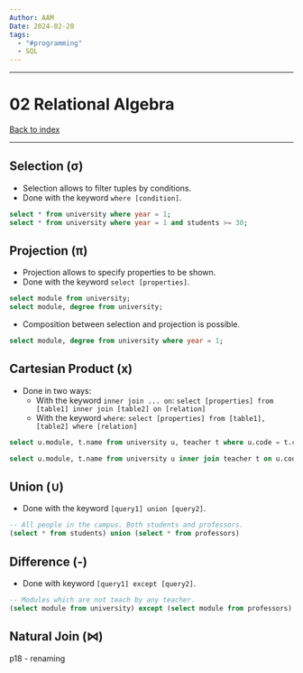 ```yaml
---
Author: AAM
Date: 2024-02-20
tags:
  - "#programming"
  - SQL
---
```


---
# 02 Relational Algebra

[Back to index](../../DATABASES.md)

---

## Selection (σ)

- Selection allows to filter tuples by conditions.
- Done with the keyword `where [condition]`.

```SQL
select * from university where year = 1;
select * from university where year = 1 and students >= 30;
```
## Projection (π)

- Projection allows to specify properties to be shown.
- Done with the keyword `select [properties]`.

```SQL
select module from university;
select module, degree from university;
```

- Composition between selection and projection is possible.
```SQL
select module, degree from university where year = 1;
```
## Cartesian Product (x)

- Done in two ways:
	- With the keyword `inner join ... on`:
		`select [properties] from [table1] inner join [table2] on [relation]`
	- With the keyword `where`:
		`select [properties] from [table1], [table2] where [relation]`

```SQL
select u.module, t.name from university u, teacher t where u.code = t.code; 2

select u.module, t.name from university u inner join teacher t on u.code = t.code;
```

## Union (∪)

- Done with the keyword `[query1] union [query2]`.
```SQL
-- All people in the campus. Both students and professors.
(select * from students) union (select * from professors)
```

## Difference (-)

- Done with keyword `[query1] except [query2]`.
```SQL
-- Modules which are not teach by any teacher.
(select module from university) except (select module from professors)
```
## Natural Join (⋈)


p18 - renaming
